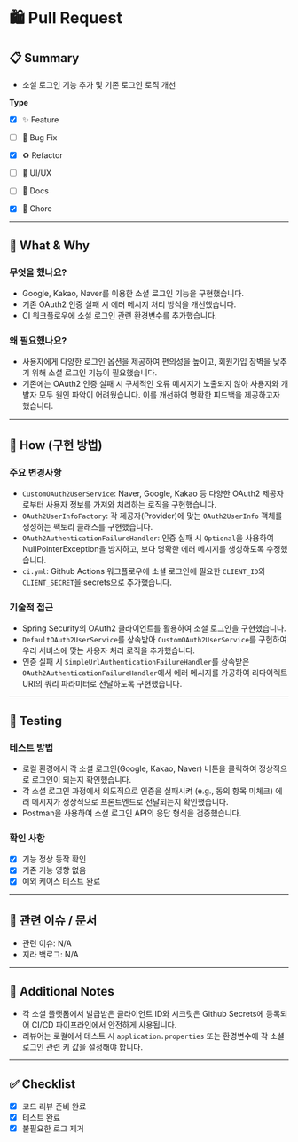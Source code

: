# 🛍️ Pull Request

## 📋 Summary
<!-- 이 PR이 무엇을 하는지 한 줄로 요약해주세요 -->
- 소셜 로그인 기능 추가 및 기존 로그인 로직 개선

**Type**
- [x] ✨ Feature
- [ ] 🐛 Bug Fix
- [x] ♻️ Refactor
- [ ] 🎨 UI/UX
- [ ] 📝 Docs
- [x] 🔧 Chore


---

## 🎯 What & Why
### 무엇을 했나요?
<!-- 구현한 기능이나 수정한 내용을 설명해주세요 -->
- Google, Kakao, Naver를 이용한 소셜 로그인 기능을 구현했습니다.
- 기존 OAuth2 인증 실패 시 에러 메시지 처리 방식을 개선했습니다.
- CI 워크플로우에 소셜 로그인 관련 환경변수를 추가했습니다.

### 왜 필요했나요?
<!-- 이 작업이 필요한 이유나 해결하려는 문제를 설명해주세요 -->
- 사용자에게 다양한 로그인 옵션을 제공하여 편의성을 높이고, 회원가입 장벽을 낮추기 위해 소셜 로그인 기능이 필요했습니다.
- 기존에는 OAuth2 인증 실패 시 구체적인 오류 메시지가 노출되지 않아 사용자와 개발자 모두 원인 파악이 어려웠습니다. 이를 개선하여 명확한 피드백을 제공하고자 했습니다.

---

## 🔧 How (구현 방법)
### 주요 변경사항
- `CustomOAuth2UserService`: Naver, Google, Kakao 등 다양한 OAuth2 제공자로부터 사용자 정보를 가져와 처리하는 로직을 구현했습니다.
- `OAuth2UserInfoFactory`: 각 제공자(Provider)에 맞는 `OAuth2UserInfo` 객체를 생성하는 팩토리 클래스를 구현했습니다.
- `OAuth2AuthenticationFailureHandler`: 인증 실패 시 `Optional`을 사용하여 NullPointerException을 방지하고, 보다 명확한 에러 메시지를 생성하도록 수정했습니다.
- `ci.yml`: Github Actions 워크플로우에 소셜 로그인에 필요한 `CLIENT_ID`와 `CLIENT_SECRET`을 secrets으로 추가했습니다.

### 기술적 접근
- Spring Security의 OAuth2 클라이언트를 활용하여 소셜 로그인을 구현했습니다.
- `DefaultOAuth2UserService`를 상속받아 `CustomOAuth2UserService`를 구현하여 우리 서비스에 맞는 사용자 처리 로직을 추가했습니다.
- 인증 실패 시 `SimpleUrlAuthenticationFailureHandler`를 상속받은 `OAuth2AuthenticationFailureHandler`에서 에러 메시지를 가공하여 리다이렉트 URI의 쿼리 파라미터로 전달하도록 구현했습니다.

---

## 🧪 Testing
### 테스트 방법
<!-- 어떻게 테스트했는지 설명해주세요 -->
- 로컬 환경에서 각 소셜 로그인(Google, Kakao, Naver) 버튼을 클릭하여 정상적으로 로그인이 되는지 확인했습니다.
- 각 소셜 로그인 과정에서 의도적으로 인증을 실패시켜 (e.g., 동의 항목 미체크) 에러 메시지가 정상적으로 프론트엔드로 전달되는지 확인했습니다.
- Postman을 사용하여 소셜 로그인 API의 응답 형식을 검증했습니다.

### 확인 사항
- [x] 기능 정상 동작 확인
- [x] 기존 기능 영향 없음
- [x] 예외 케이스 테스트 완료

---

## 📎 관련 이슈 / 문서
- 관련 이슈: N/A
- 지라 백로그: N/A
---

## 💬 Additional Notes
<!-- 리뷰어가 알아야 할 추가 정보나 주의사항 -->
- 각 소셜 플랫폼에서 발급받은 클라이언트 ID와 시크릿은 Github Secrets에 등록되어 CI/CD 파이프라인에서 안전하게 사용됩니다.
- 리뷰어는 로컬에서 테스트 시 `application.properties` 또는 환경변수에 각 소셜 로그인 관련 키 값을 설정해야 합니다.

---

## ✅ Checklist
- [x] 코드 리뷰 준비 완료
- [x] 테스트 완료
- [x] 불필요한 로그 제거
